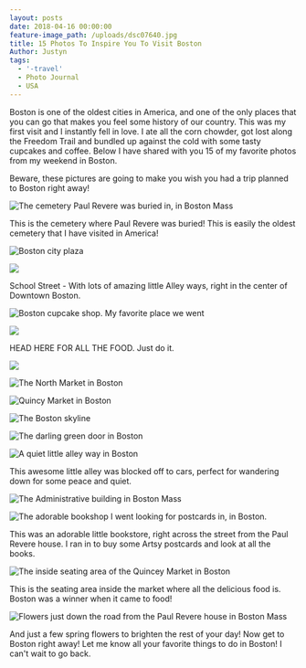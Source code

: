 ```yaml
---
layout: posts
date: 2018-04-16 00:00:00
feature-image_path: /uploads/dsc07640.jpg
title: 15 Photos To Inspire You To Visit Boston
Author: Justyn
tags:
  - '-travel'
  - Photo Journal
  - USA
---
```


Boston is one of the oldest cities in America, and one of the only places that you can go that makes you feel some history of our country. This was my first visit and I instantly fell in love. I ate all the corn chowder, got lost along the Freedom Trail and bundled up against the cold with some tasty cupcakes and coffee. Below I have shared with you 15 of my favorite photos from my weekend in Boston.&nbsp;

Beware, these pictures are going to make you wish you had a trip planned to Boston right away!&nbsp;

![The cemetery Paul Revere was buried in, in Boston Mass](/uploads/dsc07587.jpg)

This is the cemetery where Paul Revere was buried! This is easily the oldest cemetery that I have visited in America!&nbsp;

![Boston city plaza](/uploads/dsc07619.jpg)

![](/uploads/dsc07599.jpg)

School Street - With lots of amazing little Alley ways, right in the center of Downtown Boston.

![Boston cupcake shop. My favorite place we went](/uploads/dsc07610.jpg)

![](blob:https://app.cloudcannon.com/1dfb8482-2359-4961-bf74-3c48207070d9)

HEAD HERE FOR ALL THE FOOD. Just do it.

![](/uploads/dsc07636.jpg)

![The North Market in Boston](/uploads/dsc07639.jpg)

![Quincy Market in Boston](blob:https://app.cloudcannon.com/eaf680f3-b2d3-4415-a1c0-6f11180407fb)

![The Boston skyline](/uploads/dsc07640-1.jpg)

![The darling green door in Boston](/uploads/dsc07662.jpg)

![A quiet little alley way in Boston](/uploads/dsc07642.jpg)

This awesome little alley was blocked off to cars, perfect for wandering down for some peace and quiet.&nbsp;

![The Administrative building in Boston Mass](/uploads/dsc07643.jpg)

![The adorable bookshop I went looking for postcards in, in Boston.](blob:https://app.cloudcannon.com/29cacb9f-dfd1-434c-8d8e-b7ef59529c75)

This was an adorable little bookstore, right across the street from the Paul Revere house. I ran in to buy some Artsy postcards and look at all the books.&nbsp;

![The inside seating area of the Quincey Market in Boston](/uploads/dsc07665.jpg)

This is the seating area inside the market where all the delicious food is. Boston was a winner when it came to food!

![Flowers just down the road from the Paul Revere house in Boston Mass](/uploads/dsc07657-1.jpg)

And just a few spring flowers to brighten the rest of your day! Now get to Boston right away! Let me know all your favorite things to do in Boston! I can't wait to go back.&nbsp;
